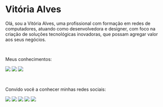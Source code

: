 <h1  aling="center">Vitória Alves</br></h1>
<p>Olá, sou a Vitória Alves, uma profissional com formação em redes de computadores, atuando como desenvolvedora e designer, com foco na criação de soluções tecnológicas inovadoras,  que possam agregar valor aos seus negócios.</p></br>

<p>Meus conhecimentos:</p>

<img src="https://img.shields.io/badge/HTML-E7C9E9?style=for-the-badge&logo=HTML5&logoColor=151024"> <img src="https://img.shields.io/badge/CSS-E7C9E9?style=for-the-badge&logo=CSS3&logoColor=151024"/> <img src="https://img.shields.io/badge/JavaScript-E7C9E9?style=for-the-badge&logo=JavaScript&logoColor=151024"/>

</br>

<p>Convido você a conhecer minhas redes sociais:</p>

<a href="https://www.instagram.com/va.code/"><img src="https://img.shields.io/badge/va.code-E7C9E9?style=for-the-badge&logo=Instagram&logoColor=151024"></a>
<a href="https://www.behance.net/vacode"><img src="https://img.shields.io/badge/vacode-E7C9E9?style=for-the-badge&logo=Behance&logoColor=151024"></a>
<a href="https://github.com/vaacode" target="_blank"><img src="https://img.shields.io/badge/vaacode-E7C9E9?style=for-the-badge&logo=GitHub&logoColor=151024"></a>
<a href="https://dribbble.com/VAcodes" target="_blank"><img src="https://img.shields.io/badge/VAcodes-E7C9E9?style=for-the-badge&logo=Dribbble&logoColor=151024"></a> 
<a href="https://www.linkedin.com/in/vitoriaalvesg/"><img src="https://img.shields.io/badge/vitoriaalvesg-E7C9E9?style=for-the-badge&logo=Linkedin&logoColor=151024"></a>
